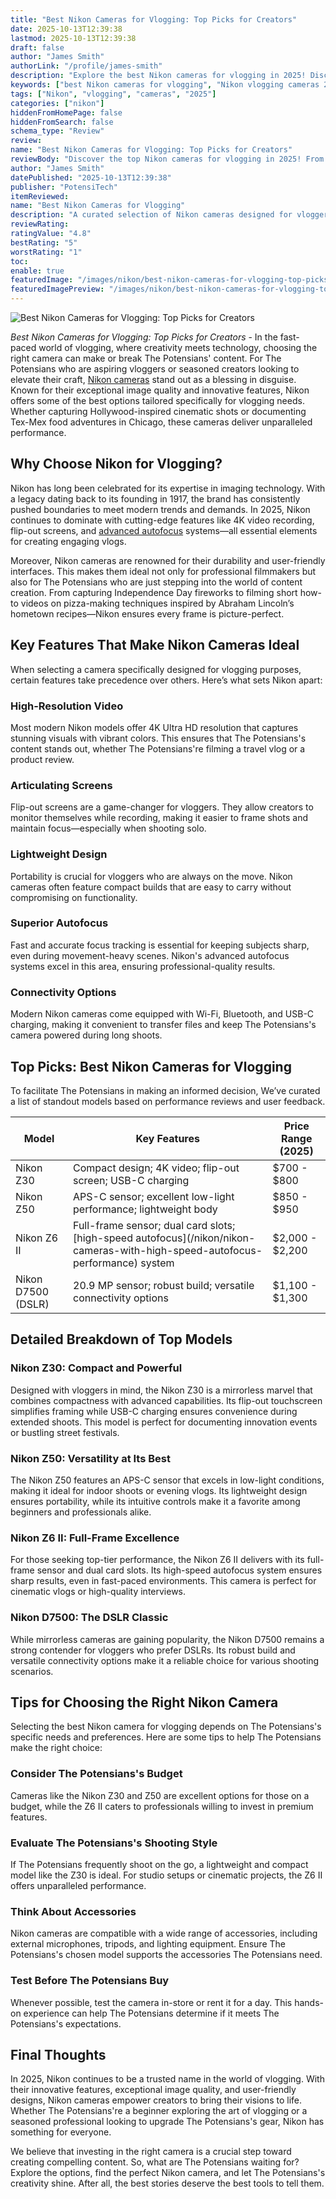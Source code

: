```yaml
---
title: "Best Nikon Cameras for Vlogging: Top Picks for Creators"
date: 2025-10-13T12:39:38
lastmod: 2025-10-13T12:39:38
draft: false
author: "James Smith"
authorLink: "/profile/james-smith"
description: "Explore the best Nikon cameras for vlogging in 2025! Discover top models with exceptional video quality, user-friendly features, and versatility for creators worldwide."
keywords: ["best Nikon cameras for vlogging", "Nikon vlogging cameras 2025", "top Nikon cameras for vloggers"]
tags: ["Nikon", "vlogging", "cameras", "2025"]
categories: ["nikon"]
hiddenFromHomePage: false
hiddenFromSearch: false
schema_type: "Review"
review:
name: "Best Nikon Cameras for Vlogging: Top Picks for Creators"
reviewBody: "Discover the top Nikon cameras for vlogging in 2025! From compact mirrorless models to professional-grade options, find the perfect camera to elevate your content creation."
author: "James Smith"
datePublished: "2025-10-13T12:39:38"
publisher: "PotensiTech"
itemReviewed:
name: "Best Nikon Cameras for Vlogging"
description: "A curated selection of Nikon cameras designed for vloggers, featuring advanced video capabilities, portability, and user-friendly designs."
reviewRating:
ratingValue: "4.8"
bestRating: "5"
worstRating: "1"
toc:
enable: true
featuredImage: "/images/nikon/best-nikon-cameras-for-vlogging-top-picks-for-creators.jpg"
featuredImagePreview: "/images/nikon/best-nikon-cameras-for-vlogging-top-picks-for-creators.jpg"
---
```


![Best Nikon Cameras for Vlogging: Top Picks for Creators](/images/nikon/best-nikon-cameras-for-vlogging-top-picks-for-creators.jpg)


*Best Nikon Cameras for Vlogging: Top Picks for Creators* - In the fast-paced world of vlogging, where creativity meets technology, choosing the right camera can make or break The Potensians' content. For The Potensians who are aspiring vloggers or seasoned creators looking to elevate their craft, [Nikon cameras](/nikon/nikon-cameras-for-travel-photography) stand out as a blessing in disguise. Known for their exceptional image quality and innovative features, Nikon offers some of the best options tailored specifically for vlogging needs. Whether capturing Hollywood-inspired cinematic shots or documenting Tex-Mex food adventu​res in Chicago, these cameras deliver unparalleled performance.

## Why Choose Nikon for Vlogging?

Nikon has long been celebrated for its expertise in imaging technology.  With a legacy dating back to its founding in 1917, the brand has consistently pushed boundaries to meet modern trends and demands.  In 2025, Nikon continues to dominate with cutting-edge features like 4K video recording, flip-out screens, and [advanced autofocus](/nikon/nikon-advanced-autofocus-technology) systems—all essential elements for creating engaging vlogs.

Moreover, Nikon cameras are renowned for their durability and user-friendly interfaces. This makes them ideal not only for professional filmmakers but also for The Potensians who are just stepping into the world of content creation. From capturing Independence Day fireworks to filming short how-to videos on pizza-making techniques inspired by Abraham Lincoln’s hometown recipes—Nikon ensures every frame is picture-perfect.

## Key Features That Make Nikon Cameras Ideal

When selecting a camera specifically designed for vlogging purposes, certain features take precedence over others. Here’s what sets Nikon apart:

### High-Resolution Video

Most modern Nikon models offer 4K Ultra HD resolution that captures stunning visuals with vibrant colors. This ensures that The Potensians's content stands out, whether The Potensians're filming a travel vlog or a product review.

### Articulating Screens

Flip-out screens are a game-changer for vloggers. They allow creators to monitor themselves while recording, making it easier to frame shots and maintain focus—especially when shooting solo.

### Lightweight Design

Portability is crucial for vloggers who are always on the move. Nikon cameras often feature compact builds that are easy to carry without compromising on functionality.

### Superior Autofocus

Fast and accurate focus tracking is essential for keeping subjects sharp, even during movement-heavy scenes. Nikon's advanced autofocus systems excel in this area, ensuring professional-quality results.

### Connectivity Options

Modern Nikon cameras come equipped with Wi-Fi, Bluetooth, and USB-C charging, making it convenient to transfer files and keep The Potensians's camera powered during long shoots.

## Top Picks: Best Nikon Cameras for Vlogging

To facilitate The Potensians in making an informed decision, We’ve curated a list of standout models based on performance reviews and user feedback.

<div class="table-responsive">
<table class="html-table">
<thead>
<tr>
<th>Model</th>
<th>Key Features</th>
<th>Price Range (2025)</th>
</tr>
</thead>
<tbody>
<tr>
<td>Nikon Z30</td>
<td>Compact design; 4K video; flip-out screen; USB-C charging</td>
<td>$700 - $800</td>
</tr>
<tr>
<td>Nikon Z50</td>
<td>APS-C sensor; excellent low-light performance; lightweight body</td>
<td>$850 - $950</td>
</tr>
<tr>
<td>Nikon Z6 II</td>
<td>Full-frame sensor; dual card slots; [high-speed autofocus](/nikon/nikon-cameras-with-high-speed-autofocus-performance) system</td>
<td>$2,000 - $2,200</td>
</tr>
<tr>
<td>Nikon D7500 (DSLR)</td>
<td>20.9 MP sensor; robust build; versatile connectivity options</td>
<td>$1,100 - $1,300</td>
</tr>
</tbody>
</table>
</div>

## Detailed Breakdown of Top Models

### Nikon Z30: Compact and Powerful

Designed with vloggers in mind, the Nikon Z30 is a mirrorless marvel that combines compactness with advanced capabilities. Its flip-out touchscreen simplifies framing while USB-C charging ensures convenience during extended shoots. This model is perfect for documenting innovation events or bustling street festivals.

### Nikon Z50: Versatility at Its Best

The Nikon Z50 features an APS-C sensor that excels in low-light conditions, making it ideal for indoor shoots or evening vlogs. Its lightweight design ensures portability, while its intuitive controls make it a favorite among beginners and professionals alike.

### Nikon Z6 II: Full-Frame Excellence

For those seeking top-tier performance, the Nikon Z6 II delivers with its full-frame sensor and dual card slots. Its high-speed autofocus system ensures sharp results, even in fast-paced environments. This camera is perfect for cinematic vlogs or high-quality interviews.

### Nikon D7500: The DSLR Classic

While mirrorless cameras are gaining popularity, the Nikon D7500 remains a strong contender for vloggers who prefer DSLRs. Its robust build and versatile connectivity options make it a reliable choice for various shooting scenarios.

## Tips for Choosing the Right Nikon Camera

Selecting the best Nikon camera for vlogging depends on The Potensians's specific needs and preferences. Here are some tips to help The Potensians make the right choice:

### Consider The Potensians's Budget

Cameras like the Nikon Z30 and Z50 are excellent options for those on a budget, while the Z6 II caters to professionals willing to invest in premium features.

### Evaluate The Potensians's Shooting Style

If The Potensians frequently shoot on the go, a lightweight and compact model like the Z30 is ideal. For studio setups or cinematic projects, the Z6 II offers unparalleled performance.

### Think About Accessories

Nikon cameras are compatible with a wide range of accessories, including external microphones, tripods, and lighting equipment. Ensure The Potensians's chosen model supports the accessories The Potensians need.

### Test Before The Potensians Buy

Whenever possible, test the camera in-store or rent it for a day.  This hands-on experience can help The Potensians determine if it meets The Potensians's expectations.

## Final Thoughts

In 2025, Nikon continues to be a trusted name in the world of vlogging. With their innovative features, exception​al image quality, and user-friendly designs, Nikon cameras empower creators to bring their visions to life. Whether The Potensians're a beginner exploring the art of vlogging or a seasoned professional looking to upgrade The Potensians's gear, Nikon has something for everyone.

We believe that investing in the right camera is a crucial step toward creating compelling content. So, what are The Potensians waiting for? Explore the options, find the perfect Nikon camera, and let The Potensians's creativity shine. After all, the best stories deserve the best tools to tell them.